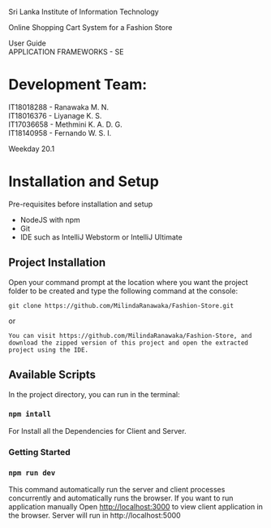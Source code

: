 
Sri Lanka Institute of Information Technology  
  
Online Shopping Cart System for a Fashion Store  
  
User Guide  
  APPLICATION FRAMEWORKS - SE  
  
# Development Team:  
  
IT18018288 - Ranawaka M. N.  
IT18016376 - Liyanage K. S.  
IT17036658 - Methmini K. A. D. G.  
IT18140958 - Fernando W. S. I.  
  
Weekday 20.1

# Installation and Setup  
Pre-requisites before installation and setup  

 - NodeJS with npm
 - Git
 - IDE such as IntelliJ Webstorm or IntelliJ Ultimate  


## Project Installation

Open your command prompt at the location where you want the project folder to be created and type the following command at the console:

```
git clone https://github.com/MilindaRanawaka/Fashion-Store.git
```
or

```
You can visit https://github.com/MilindaRanawaka/Fashion-Store, and download the zipped version of this project and open the extracted project using the IDE.
```

## Available Scripts

  
In the project directory, you can run in the terminal:  
  
### `npm intall`  
  
For Install all the Dependencies for Client and Server.<br />


### Getting Started
  
### `npm run dev`  

This command automatically run the server and client processes concurrently and automatically runs the browser.
If you want to run application manually Open [http://localhost:3000](http://localhost:3000) to view client application in the browser.
Server will run in http://localhost:5000  

